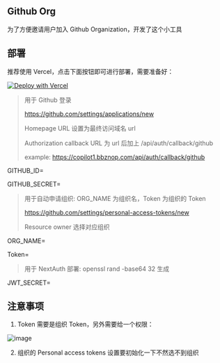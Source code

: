 ## Github Org

为了方便邀请用户加入 Github Organization，开发了这个小工具

## 部署

推荐使用 Vercel，点击下面按钮即可进行部署，需要准备好：

[![Deploy with Vercel](https://vercel.com/button)](https://vercel.com/new/clone?repository-url=https%3A%2F%2Fgithub.com%2Fgodimessy1%2FGithub-Org&env=GITHUB_ID,GITHUB_SECRET,ORG_NAME,Token,JWT_SECRET&envDescription=%E7%8E%AF%E5%A2%83%E5%8F%98%E9%87%8F%E6%A0%B7%E4%BE%8B&envLink=https%3A%2F%2Fgithub.com%2Fgodimessy1%2FGithub-Org%2Fblob%2Fmain%2F.env.example)

> 用于 Github 登录
>
> https://github.com/settings/applications/new
>
> Homepage URL 设置为最终访问域名 url
>
> Authorization callback URL 为 url 后加上 /api/auth/callback/github
>
> example: https://copilot1.bbznop.com/api/auth/callback/github
>

GITHUB_ID=

GITHUB_SECRET=

>
> 用于自动申请组织: ORG_NAME 为组织名，Token 为组织的 Token
>
> https://github.com/settings/personal-access-tokens/new
>
> Resource owner 选择对应组织

ORG_NAME=

Token=

> 用于 NextAuth 部署: openssl rand -base64 32 生成

JWT_SECRET=


## 注意事项

1. Token 需要是组织 Token，另外需要给一个权限：

![image](https://github.com/godimessy1/Github-Org/assets/162074038/13d3a76a-884a-4d99-8beb-2a4930b56a34)

2. 组织的 Personal access tokens 设置要初始化一下不然选不到组织

